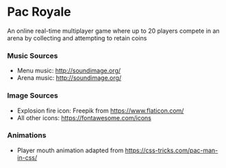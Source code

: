 # Pac Royale
An online real-time multiplayer game where up to 20 players compete in an arena by collecting and attempting to retain coins

### Music Sources
- Menu music: http://soundimage.org/
- Arena music: http://soundimage.org/

### Image Sources
- Explosion fire icon: Freepik from https://www.flaticon.com/
- All other icons: https://fontawesome.com/icons

### Animations
- Player mouth animation adapted from https://css-tricks.com/pac-man-in-css/ 